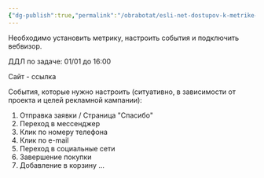 ```yaml
---
{"dg-publish":true,"permalink":"/obrabotat/esli-net-dostupov-k-metrike-sozdayom-tz-programmistu-chtoby-sozdal-i-nastroil/"}
---
```


Необходимо установить метрику, настроить события и подключить вебвизор.

ДДЛ по задаче: 01/01 до 16:00

Сайт - ссылка

События, которые нужно настроить (ситуативно, в зависимости от проекта и целей рекламной кампании):
 
1. Отправка заявки / Страница "Спасибо"
2. Переход в мессенджер
3. Клик по номеру телефона
4. Клик по e-mail
5. Переход в социальные сети
6. Завершение покупки
7. Добавление в корзину
... 